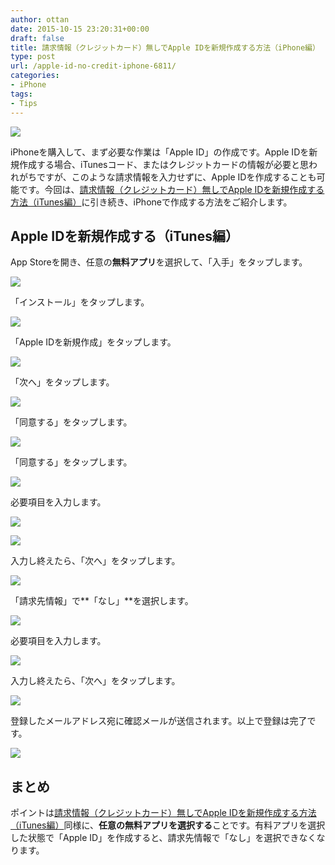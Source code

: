 ```yaml
---
author: ottan
date: 2015-10-15 23:20:31+00:00
draft: false
title: 請求情報（クレジットカード）無しでApple IDを新規作成する方法（iPhone編）
type: post
url: /apple-id-no-credit-iphone-6811/
categories:
- iPhone
tags:
- Tips
---
```


![](/images/2015/10/151015-5620326c1b3bd.jpg)






iPhoneを購入して、まず必要な作業は「Apple ID」の作成です。Apple IDを新規作成する場合、iTunesコード、またはクレジットカードの情報が必要と思われがちですが、このような請求情報を入力せずに、Apple IDを作成することも可能です。今回は、[請求情報（クレジットカード）無しでApple IDを新規作成する方法（iTunes編）](https://ottan.xyz/apple-id-no-credit-itunes-2815/)に引き続き、iPhoneで作成する方法をご紹介します。





## Apple IDを新規作成する（iTunes編）





App Storeを開き、任意の**無料アプリ**を選択して、「入手」をタップします。





![](/images/2015/10/151015-5620326d36563.png)






「インストール」をタップします。





![](/images/2015/10/151015-5620326ec42ff.png)






「Apple IDを新規作成」をタップします。





![](/images/2015/10/151015-562032708090d.png)






「次へ」をタップします。





![](/images/2015/10/151015-5620327248e84-1.png)






「同意する」をタップします。





![](/images/2015/10/151015-5620327398036-1.png)






「同意する」をタップします。





![](/images/2015/10/151015-5620327525c2a-1.png)






必要項目を入力します。





![](/images/2015/10/151015-56203276a4f60.png)






![](/images/2015/10/151015-56203278778e5.png)






入力し終えたら、「次へ」をタップします。





![](/images/2015/10/151015-56203279bfd3c-1.png)






「請求先情報」で**「なし」**を選択します。





![](/images/2015/10/151015-5620327b32f62-1.png)






必要項目を入力します。





![](/images/2015/10/151015-5620327c88e73.png)






入力し終えたら、「次へ」をタップします。





![](/images/2015/10/151015-5620327e48f1c.png)






登録したメールアドレス宛に確認メールが送信されます。以上で登録は完了です。





![](/images/2015/10/151015-5620327fc4ba4.png)






## まとめ





ポイントは[請求情報（クレジットカード）無しでApple IDを新規作成する方法（iTunes編）](https://ottan.xyz/apple-id-no-credit-itunes-2815/)同様に、**任意の無料アプリを選択する**ことです。有料アプリを選択した状態で「Apple ID」を作成すると、請求先情報で「なし」を選択できなくなります。
